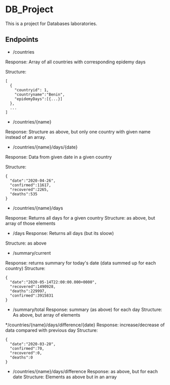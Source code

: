 # DB_Project

This is a project for Databases laboratories.

## Endpoints

* /countries

Response: Array of all countries with corresponding epidemy days

Structure:

```
[
  {
    "countryid": 1,
    "countryname":"Benin",
    "epidemyDays":[{...}]
  },
  ...
]

```

* /countries/{name}

Response: Structure as above, but only one country with given name instead of an array.

* /countries/{name}/days/{date}

Response: Data from given date in a given country

Structure:
```
{
  "date":"2020-04-26",
  "confirmed":11617,
  "recovered":2265,
  "deaths":535
}

```
* /countries/{name}/days

Response: Returns all days for a given country
Structure: as above, but array of those elements

* /days
Response: Returns all days (but its sloow)

Structure: as above

* /summary/current

Response: returns summary for today's date (data summed up for each country)
Structure:
```
{
  "date":"2020-05-14T22:00:00.000+0000",
  "recovered":1490928,
  "deaths":229997,
  "confirmed":3915831
}
```
* /summary/total
Response: summary (as above) for each day
Structure: As above, but array of elements

*/countries/{name}/days/difference/{date}
Response: increase/decrease of data compared with previous day
Structure:
```
{
  "date":"2020-03-20",
  "confirmed":70,
  "recovered":0,
  "deaths":0
}
```
* /countries/{name}/days/difference
Response: as above, but for each date 
Structure: Elements as above but in an array
